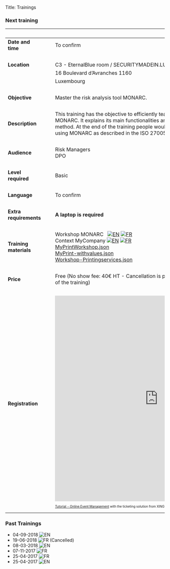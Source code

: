 Title: Trainings

### Next training

|&nbsp;|||
|:--|--|--|
|**Date and time**|| To confirm|
|&nbsp;|  ||
|**Location**|&nbsp;&nbsp;&nbsp;|C3 - EternalBlue room / SECURITYMADEIN.LU|
|             |                  |16 Boulevard d’Avranches 1160|
|             |                  |Luxembourg|
|&nbsp;|  |  |
|**Objective**||Master the risk analysis tool MONARC.|
|&nbsp;|  |  |
|**Description**||This training has the objective to efficiently teach the use of the risk assessment tool MONARC. It explains its main functionalities and the different steps of the associated method. At the end of the training people would be able to conduct a risk analysis using MONARC as described in the ISO 27005.|
|&nbsp;|  |  |
|**Audience**||Risk Managers <br> DPO|
|&nbsp;|  |  |
|**Level required**||Basic|
|&nbsp;|  |  |
|**Language**||To confirm|
|&nbsp;|  |  |
|**Extra requirements**||**A laptop is required**|
|&nbsp;|  |  |
|**Training materials**||Workshop MONARC &nbsp; [![][en]](/assets/files/monarc-training/en/Formation_V2-MONARC_Env1.1.pdf) [![][fr]](/assets/files/monarc-training/fr/Formation_V2-MONARC_Fr.pdf)<br/>Context MyCompany [![][en]](/assets/files/monarc-training/en/Context_MyCompany_en_v1.0.pdf) [![][fr]](/assets/files/monarc-training/fr/Context_MyCompany_fr_v1.1.pdf)<br/><a href="/assets/files/monarc-training/en/MyPrintWorkshop.json" download>MyPrintWorkshop.json</a><br/><a href="/assets/files/monarc-training/en/MyPrint-withvalues.json" download>MyPrint-withvalues.json</a><br/><a href="/assets/files/monarc-training/en/Workshop-Printingservices.json" download>Workshop-Printingservices.json</a>
|&nbsp;|  |  |
|**Price**||Free (No show fee: 40€ HT - Cancellation is possible up to 48 hours before the start of the training) |
|&nbsp;|  |  |
|**Registration** |   | <script type="text/javascript" src="https://KBIJFHI-modules.xing-events.com/resources/js/amiandoExport.js"></script><iframe src="https://KBIJFHI-modules.xing-events.com/KBIJFHI.html?viewType=iframe&distributionChannel=CHANNEL_IFRAME&language=en&useDefaults=false&resizeIFrame=true" frameborder="0" width="650px" height="650px" id="_amiandoIFrame3324603"><p>This page requires frame support. Please use a frame compatible browser to see the ticket sales module.</p><p> Try out the <a href="https://en.xing-events.com/">online event registration system</a> from XING Events.</p></iframe><p style="text-align: left; font-size:10px;"><a href="https://en.xing-events.com?viralRefId=KBIJFHI&utm_campaign=ev-KBIJFHI&utm_medium=viral&utm_source=EventWebsite&utm_content=TextLinkBottom&utm_term=text-link" target="_blank" alt="Seminar - Online Event Management" title="Seminar - Online Event Management" >Tutorial - Online Event Management</a> with the ticketing solution from XING Events</p>  |

### Past Trainings

* 04-09-2018 ![][en]
* 19-06-2018 ![][fr] (Cancelled)
* 08-03-2018 ![][en]
* 07-11-2017 ![][fr]
* 25-04-2017 ![][fr]
* 25-04-2017 ![][en]


[en]: /assets/images/gb.svg "EN"
[fr]: /assets/images/fr.svg "FR"
